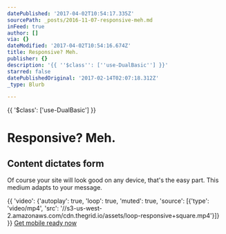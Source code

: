 ```yaml
---
datePublished: '2017-04-02T10:54:17.335Z'
sourcePath: _posts/2016-11-07-responsive-meh.md
inFeed: true
author: []
via: {}
dateModified: '2017-04-02T10:54:16.674Z'
title: Responsive? Meh.
publisher: {}
description: '{{ ''$class'': [''use-DualBasic''] }}'
starred: false
datePublishedOriginal: '2017-02-14T02:07:18.312Z'
_type: Blurb

---
```

{{ '$class': \['use-DualBasic'\] }}

# Responsive? Meh.

## Content dictates form

Of course your site will look good on any device, that's the easy part. This medium adapts to your message.

{{ 'video': {'autoplay': true, 'loop': true, 'muted': true, 'source': \[{'type': 'video/mp4', 'src': '//s3-us-west-2.amazonaws.com/cdn.thegrid.io/assets/loop-responsive+square.mp4'}\]} }}
[Get mobile ready now][0]

[0]: https://plans.thegrid.io/?plan=pro